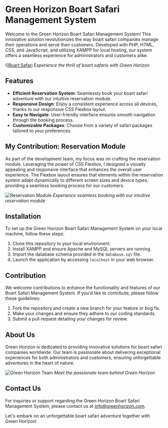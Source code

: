 # Green Horizon Boart Safari Management System

Welcome to the Green Horizon Boart Safari Management System! This innovative solution revolutionizes the way boart safari companies manage their operations and serve their customers. Developed with PHP, HTML, CSS, and JavaScript, and utilizing XAMPP for local hosting, our system offers a seamless experience for administrators and customers alike.

![[Boart Safari](boart_safari_image.jpg](https://github.com/prabashwara65/Boat-Safari-Management-System/blob/main/img/GreenHorizonHomePage.png))
*Experience the thrill of boart safaris with Green Horizon*

## Features

- **Efficient Reservation System**: Seamlessly book your boart safari adventure with our intuitive reservation module.
- **Responsive Design**: Enjoy a consistent experience across all devices, thanks to our responsive CSS Flexbox layout.
- **Easy to Navigate**: User-friendly interface ensures smooth navigation through the booking process.
- **Customizable Packages**: Choose from a variety of safari packages tailored to your preferences.

## My Contribution: Reservation Module

As part of the development team, my focus was on crafting the reservation module. Leveraging the power of CSS Flexbox, I designed a visually appealing and responsive interface that enhances the overall user experience. The Flexbox layout ensures that elements within the reservation system adapt dynamically to different screen sizes and device types, providing a seamless booking process for our customers.

![Reservation Module](reservation_module_image.jpg)
*Experience seamless booking with our intuitive reservation module*

## Installation

To set up the Green Horizon Boart Safari Management System on your local machine, follow these steps:

1. Clone this repository to your local environment.
2. Install XAMPP and ensure Apache and MySQL servers are running.
3. Import the database schema provided in the `database.sql` file.
4. Launch the application by accessing `localhost` in your web browser.

## Contribution

We welcome contributions to enhance the functionality and features of our Boart Safari Management System. If you'd like to contribute, please follow these guidelines:

1. Fork the repository and create a new branch for your feature or bug fix.
2. Make your changes and ensure they adhere to our coding standards.
3. Submit a pull request detailing your changes for review.

## About Us

Green Horizon is dedicated to providing innovative solutions for boart safari companies worldwide. Our team is passionate about delivering exceptional experiences for both administrators and customers, ensuring unforgettable adventures in the heart of nature.

![Green Horizon Team](team_image.jpg)
*Meet the passionate team behind Green Horizon*

## Contact Us

For inquiries or support regarding the Green Horizon Boart Safari Management System, please contact us at [info@greenhorizon.com](mailto:info@greenhorizon.com).

Let's embark on an unforgettable boart safari adventure together with Green Horizon!
